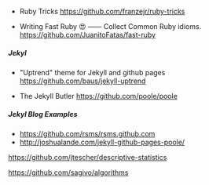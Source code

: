 
* Ruby Tricks
https://github.com/franzejr/ruby-tricks

* Writing Fast Ruby :heart_eyes: —— Collect Common Ruby idioms.
https://github.com/JuanitoFatas/fast-ruby

##### Jekyl

* "Uptrend" theme for Jekyll and github pages
https://github.com/baus/jekyll-uptrend

* The Jekyll Butler
https://github.com/poole/poole

##### Jekyl Blog Examples

* https://github.com/rsms/rsms.github.com
* http://joshualande.com/jekyll-github-pages-poole/


https://github.com/jtescher/descriptive-statistics

https://github.com/sagivo/algorithms
